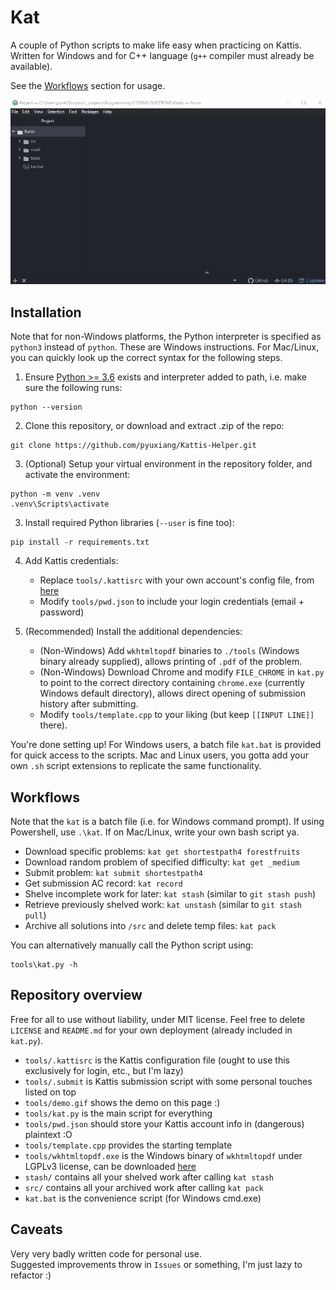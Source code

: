 # Kat

A couple of Python scripts to make life easy when practicing on Kattis.  
Written for Windows and for C++ language (`g++` compiler must already be available).

See the [Workflows](#workflows) section for usage.

![](tools/demo.gif)

## Installation

Note that for non-Windows platforms, the Python interpreter is specified as
`python3` instead of `python`. These are Windows instructions. For Mac/Linux,
you can quickly look up the correct syntax for the following steps.

1. Ensure [Python >= 3.6](https://www.python.org/downloads/) exists and
   interpreter added to path, i.e. make sure the following runs:

```
python --version
```

2. Clone this repository, or download and extract .zip of the repo:

```
git clone https://github.com/pyuxiang/Kattis-Helper.git
```

3. (Optional) Setup your virtual environment in the repository folder, and
   activate the environment:

```
python -m venv .venv
.venv\Scripts\activate
```

3. Install required Python libraries (`--user` is fine too):

```
pip install -r requirements.txt
```

4. Add Kattis credentials:  
   - Replace `tools/.kattisrc` with your own account's config file, from [here](https://open.kattis.com/download/kattisrc)
   - Modify `tools/pwd.json` to include your login credentials (email + password)

5. (Recommended) Install the additional dependencies:
   - (Non-Windows) Add `wkhtmltopdf` binaries to `./tools` (Windows binary already supplied), allows printing of `.pdf` of the problem.
   - (Non-Windows) Download Chrome and modify `FILE_CHROME` in `kat.py` to point to the correct directory containing `chrome.exe` (currently Windows default directory), allows direct opening of submission history after submitting.
   - Modify `tools/template.cpp` to your liking (but keep `[[INPUT LINE]]` there).

You're done setting up! For Windows users, a batch file `kat.bat` is provided for
quick access to the scripts. Mac and Linux users, you gotta add your own `.sh`
script extensions to replicate the same functionality.


## Workflows

Note that the `kat` is a batch file (i.e. for Windows command prompt).
If using Powershell, use `.\kat`. If on Mac/Linux, write your own bash script ya.

- Download specific problems: `kat get shortestpath4 forestfruits`
- Download random problem of specified difficulty: `kat get _medium`
- Submit problem: `kat submit shortestpath4`
- Get submission AC record: `kat record`
- Shelve incomplete work for later: `kat stash` (similar to `git stash push`)
- Retrieve previously shelved work: `kat unstash` (similar to `git stash pull`)
- Archive all solutions into `/src` and delete temp files: `kat pack`

You can alternatively manually call the Python script using:

```
tools\kat.py -h
```

## Repository overview

Free for all to use without liability, under MIT license.
Feel free to delete `LICENSE` and `README.md` for your own deployment (already included in `kat.py`).

- `tools/.kattisrc` is the Kattis configuration file (ought to use this exclusively for
  login, etc., but I'm lazy)
- `tools/.submit` is Kattis submission script with some personal touches listed on top
- `tools/demo.gif` shows the demo on this page :)
- `tools/kat.py` is the main script for everything
- `tools/pwd.json` should store your Kattis account info in (dangerous) plaintext :O
- `tools/template.cpp` provides the starting template
- `tools/wkhtmltopdf.exe` is the Windows binary of `wkhtmltopdf` under LGPLv3 license,
  can be downloaded [here](https://wkhtmltopdf.org/)
- `stash/` contains all your shelved work after calling `kat stash`
- `src/` contains all your archived work after calling `kat pack`
- `kat.bat` is the convenience script (for Windows cmd.exe)

## Caveats

Very very badly written code for personal use.  
Suggested improvements throw in `Issues` or something, I'm just lazy to refactor :)
